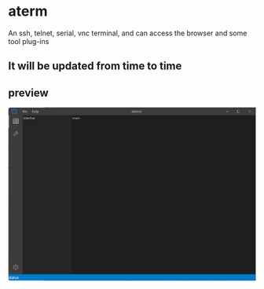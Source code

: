 # aterm

An ssh, telnet, serial, vnc terminal, and can access the browser and some tool plug-ins

## It will be updated from time to time

## preview

![preview](./resources/preview.png)

